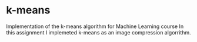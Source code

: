 # k-means
Implementation of the k-means algorithm for Machine Learning course
In this assignment I implemeted k-means as an image compression algorrithm.
